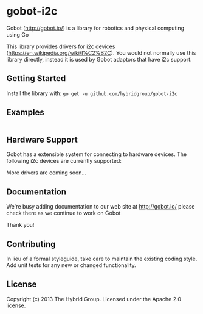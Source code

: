 # gobot-i2c

Gobot (http://gobot.io/) is a library for robotics and physical computing using Go

This library provides drivers for i2c devices (https://en.wikipedia.org/wiki/I%C2%B2C). You would not normally use this library directly, instead it is used by Gobot adaptors that have i2c support.

## Getting Started
Install the library with: `go get -u github.com/hybridgroup/gobot-i2c`

## Examples
```go
```
## Hardware Support
Gobot has a extensible system for connecting to hardware devices. The following i2c devices are currently supported:

More drivers are coming soon...

## Documentation
We're busy adding documentation to our web site at http://gobot.io/  please check there as we continue to work on Gobot

Thank you!

## Contributing
In lieu of a formal styleguide, take care to maintain the existing coding style. Add unit tests for any new or changed functionality.


## License
Copyright (c) 2013 The Hybrid Group. Licensed under the Apache 2.0 license.
